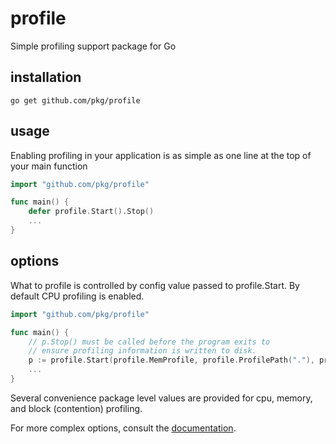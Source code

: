 profile
=======

Simple profiling support package for Go

installation
------------

    go get github.com/pkg/profile

usage
-----

Enabling profiling in your application is as simple as one line at the top of your main function

```go
import "github.com/pkg/profile"

func main() {
    defer profile.Start().Stop()
    ...
}
```

options
-------

What to profile is controlled by config value passed to profile.Start. 
By default CPU profiling is enabled.

```go
import "github.com/pkg/profile"

func main() {
    // p.Stop() must be called before the program exits to
    // ensure profiling information is written to disk.
    p := profile.Start(profile.MemProfile, profile.ProfilePath("."), profile.NoShutdownHook)
    ...
}
```

Several convenience package level values are provided for cpu, memory, and block (contention) profiling.

For more complex options, consult the [documentation](http://godoc.org/github.com/pkg/profile).
